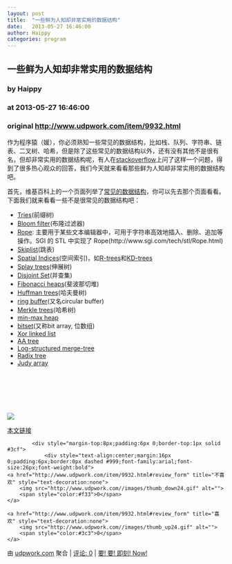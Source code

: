 ```yaml
---
layout: post
title:  "一些鲜为人知却非常实用的数据结构"
date:   2013-05-27 16:46:00
author: Haippy
categories: program
---
```


## 一些鲜为人知却非常实用的数据结构
### by Haippy
### at 2013-05-27 16:46:00
### original <http://www.udpwork.com/item/9932.html>

<p>作为程序猿（媛），你必须熟知一些常见的数据结构，比如栈、队列、字符串、链表、二叉树、哈希，但是除了这些常见的数据结构以外，还有没有其他不是很有名，但却非常实用的数据结构呢，有人在<a href="http://stackoverflow.com/questions/500607/what-are-the-lesser-known-but-useful-data-structures?page=1&amp;tab=votes#tab-top">stackoverflow</a>上问了这样一个问题，得到了很多热心观众的回答，我们今天就来看看那些鲜为人知却非常实用的数据结构吧。</p>
<p>首先，维基百科上的一个页面列举了<a href="http://en.wikipedia.org/wiki/List_of_data_structures">常见的数据结构</a>，你可以先去那个页面看看。下面我们就来看看一些不是很常见的数据结构吧：</p>
<ul><li><a href="http://en.wikipedia.org/wiki/Trie">Tries</a>(前缀树)</li>
<li><a href="http://en.wikipedia.org/wiki/Bloom_filter">Bloom filter</a>(布隆过滤器)</li>
<li><a href="http://en.wikipedia.org/wiki/Rope_%28data_structure%29">Rope</a>: 主要用于某些文本编辑器中，可用于字符串高效地插入、删除、追加等操作。SGI 的 STL 中实现了 Rope(http://www.sgi.com/tech/stl/Rope.html)</li>
<li><a href="http://en.wikipedia.org/wiki/Skip_list">Skiplist</a>(跳表)</li>
<li><a href="http://en.wikipedia.org/wiki/Spatial_index">Spatial Indices</a>(空间索引)，如<a href="http://en.wikipedia.org/wiki/R-tree">R-trees</a>和<a href="http://en.wikipedia.org/wiki/Kd-tree">KD-trees</a></li>
<li><a href="http://en.wikipedia.org/wiki/Splay_tree">Splay trees</a>(伸展树)</li>
<li><a href="http://en.wikipedia.org/wiki/Disjoint-set_data_structure">Disjoint Set</a>(并查集)</li>
<li><a href="http://en.wikipedia.org/wiki/Fibonacci_heap">Fibonacci heaps</a>(斐波那切堆)</li>
<li><a href="http://en.wikipedia.org/wiki/Huffman_coding">Huffman trees</a>(哈夫曼树)</li>
<li><a href="http://en.wikipedia.org/wiki/Circular_buffer">ring buffer</a>(又名circular buffer)</li>
<li><a href="http://en.wikipedia.org/wiki/Merkle_tree">Merkle trees</a>(哈希树)</li>
<li><a href="http://cg.scs.carleton.ca/%7Emorin/teaching/5408/refs/minmax.pdf">min-max heap</a></li>
<li><a href="http://en.wikipedia.org/wiki/Bit_array">bitset</a>(又称bit array, 位数组)</li>
<li><a href="http://en.wikipedia.org/wiki/Xor_linked_list" title="Xor linked list">Xor linked list</a></li>
<li><a href="http://en.wikipedia.org/wiki/AA_tree" title="AA tree">AA tree</a></li>
<li><a href="http://en.wikipedia.org/wiki/Log-structured_merge-tree" title="Log-structured merge-tree">Log-structured merge-tree</a></li>
<li><a href="http://en.wikipedia.org/wiki/Radix_tree">Radix tree</a></li>
<li><a href="http://en.wikipedia.org/wiki/Judy_array" title="Judy array">Judy array</a></li>
</ul>
<p> </p>
<p> </p>
<p> </p>
<img src="http://www.cnblogs.com/haippy/aggbug/3101697.html?type=1"><p><a href="http://www.cnblogs.com/haippy/archive/2013/05/27/3101697.html">本文链接</a></p>

			<div style="margin-top:8px;padding:6px 0;border-top:1px solid #3cf">
				<div style="text-align:center;margin:16px 0;padding:6px;border:0px dashed #999;font-family:arial;font-size:26px;font-weight:bold">
	<a href="http://www.udpwork.com/item/9932.html#review_form" title="不喜欢" style="text-decoration:none">
		<img src="http://www.udpwork.com//images/thumb_down24.gif" alt="">
		<span style="color:#f33">0</span>
	</a>
	   
	<a href="http://www.udpwork.com/item/9932.html#review_form" title="喜欢" style="text-decoration:none">
		<img src="http://www.udpwork.com//images/thumb_up24.gif" alt="">
		<span style="color:#3c3">0</span>
	</a>
</div>				<p>
					由 <a href="http://www.udpwork.com/">udpwork.com</a> 聚合
					|
					<a href="http://www.udpwork.com/item/9932.html#reviews">评论: 0</a>
					|
					<a href="http://www.jikenow.com/">要! 要! 即刻! Now!</a>
				</p>
			</div>
